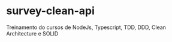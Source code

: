 # survey-clean-api
Treinamento do cursos de NodeJs, Typescript, TDD, DDD, Clean Architecture e SOLID
